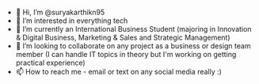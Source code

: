 - 👋 Hi, I’m @suryakarthikn95
- 👀 I’m interested in everything tech
- 🌱 I’m currently an International Business Student (majoring in Innovation & Digital Business, Marketing & Sales and Strategic Management)
- 💞️ I’m looking to collaborate on any project as a business or design team member (I can handle IT topics in theory but I'm working on getting practical experience)
- 📫 How to reach me - email or text on any social media really :)

<!---
suryakarthikn95/suryakarthikn95 is a ✨ special ✨ repository because its `README.md` (this file) appears on your GitHub profile.
You can click the Preview link to take a look at your changes.
--->
